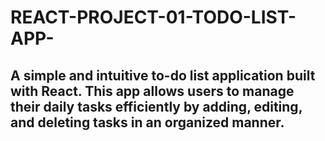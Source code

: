 # REACT-PROJECT-01-TODO-LIST-APP-
## A simple and intuitive to-do list application built with React. This app allows users to manage their daily tasks efficiently by adding, editing, and deleting tasks in an organized manner.
